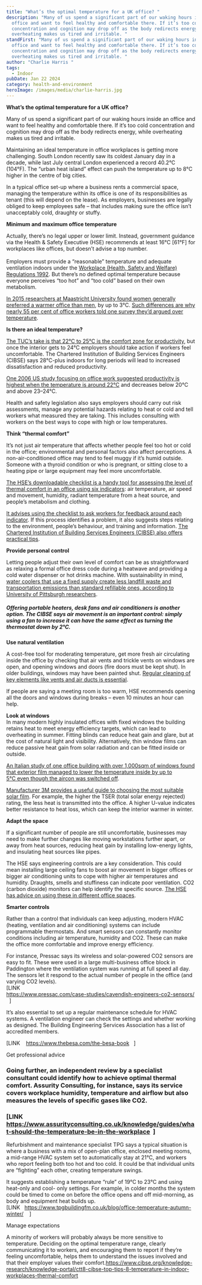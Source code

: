 ```yaml
---
title: "What’s the optimal temperature for a UK office? "
description: "Many of us spend a significant part of our waking hours inside an
  office and want to feel healthy and comfortable there. If it’s too cold
  concentration and cognition may drop off as the body redirects energy, while
  overheating makes us tired and irritable. "
standFirst: "Many of us spend a significant part of our waking hours inside an
  office and want to feel healthy and comfortable there. If it’s too cold
  concentration and cognition may drop off as the body redirects energy, while
  overheating makes us tired and irritable. "
author: "Charlie Harris "
tags:
  - Indoor
pubDate: Jan 22 2024
category: health-and-environment
heroImage: /images/media/charlie-harris.jpg
---
```

**What’s the optimal temperature for a UK office?** 

Many of us spend a significant part of our waking hours inside an office and want to feel healthy and comfortable there. If it’s too cold concentration and cognition may drop off as the body redirects energy, while overheating makes us tired and irritable. 

Maintaining an ideal temperature in office workplaces is getting more challenging. South London recently saw its coldest January day in a decade, while last July central London experienced a record 40.2°C (104°F). The “urban heat island” effect can push the temperature up to 8°C higher in the centre of big cities.  

In a typical office set-up where a business rents a commercial space, managing the temperature within its office is one of its responsibilities as tenant (this will depend on the lease). As employers, businesses are legally obliged to keep employees safe – that includes making sure the office isn’t unacceptably cold, draughty or stuffy. 

**Minimum and maximum office temperature**

Actually, there’s no legal upper or lower limit. Instead, government guidance via the Health & Safety Executive (HSE) recommends at least 16°C \[61°F] for workplaces like offices, but doesn’t advise a top number. \
\
Employers must provide a “reasonable” temperature and adequate ventilation indoors under the [Workplace (Health, Safety and Welfare) Regulations 1992](https://www.hse.gov.uk/temperature/employer/index.htm?utm_source=hse.gov.uk&utm_medium=referral&utm_campaign=%20temp-winter&utm_term=temp&utm_content=home-page-popula). But there’s no defined optimal temperature because everyone perceives “too hot” and “too cold” based on their own metabolism.

[In 2015 researchers at Maastricht University found women generally preferred a warmer office than men](https://www.researchgate.net/publication/280698071_Energy_consumption_in_buildings_and_female_thermal_demand), by up to 3°C. [Such differences are why nearly 55 per cent of office workers told one survey they’d argued over temperature](https://www.fmj.co.uk/the-temperature-debate/).

**Is there an ideal temperature?** 

[The TUC’s take is that 22°C to 25°C is the comfort zone for productivity](https://www.tuc.org.uk/sites/default/files/Temperature.pdf), but once the interior gets to 24°C employers should take action if workers feel uncomfortable. The Chartered Institution of Building Services Engineers (CIBSE) says 28°C-plus indoors for long periods will lead to increased dissatisfaction and reduced productivity.

[One 2006 US study focusing on office work suggested productivity is highest when the temperature is around 22°C](https://indoor.lbl.gov/publications/effect-temperature-task-performance) and decreases below 20°C and above 23–24°C.

Health and safety legislation also says employers should carry out risk assessments, manage any potential hazards relating to heat or cold and tell workers what measured they are taking. This includes consulting with workers on the best ways to cope with high or low temperatures.

**Think “thermal comfort”**

It’s not just air temperature that affects whether people feel too hot or cold in the office; environmental and personal factors also affect perceptions. A non-air-conditioned office may tend to feel muggy if it’s humid outside. Someone with a thyroid condition or who is pregnant, or sitting close to a heating pipe or large equipment may feel more uncomfortable.

[The HSE’s downloadable checklist is a handy tool for assessing the level of thermal comfort in an office using six indicators](https://www.hse.gov.uk/temperature/thermal/index.htm#six_factors): air temperature, air speed and movement, humidity, radiant temperature from a heat source, and people’s metabolism and clothing.

[It advises using the checklist to ask workers for feedback around each indicator](https://www.hse.gov.uk/temperature/employer/managing.htm). If this process identifies a problem, it also suggests steps relating to the environment, people’s behaviour, and training and information. [The Chartered Institution of Building Services Engineers (CIBSE) also offers practical tips](https://www.cibse.org/knowledge-research/knowledge-portal/ctt8-cibse-top-tips-8-temperature-in-indoor-workplaces-thermal-comfort).

**Provide personal control**

Letting people adjust their own level of comfort can be as straightforward as relaxing a formal office dress code during a heatwave and providing a cold water dispenser or hot drinks machine. With sustainability in mind, [water coolers that use a fixed supply create less landfill waste and transportation emissions than standard refillable ones, according to University of Pittsburgh researchers](https://www.sustainable.pitt.edu/office-water-coolers).

##### Offering portable heaters, desk fans and air conditioners is another option. The CIBSE says air movement is an important control: simply using a fan to increase it can have the same effect as turning the thermostat down by 2°C.  

**Use natural ventilation** 

A cost-free tool for moderating temperature, get more fresh air circulating inside the office by checking that air vents and trickle vents on windows are open, and opening windows and doors (fire doors must be kept shut). In older buildings, windows may have been painted shut. [Regular cleaning of key elements like vents and air ducts is essential](https://cleannetwork.co.uk/services/air-ducts-and-vents/). 

If people are saying a meeting room is too warm, HSE recommends opening all the doors and windows during breaks – even 10 minutes an hour can help. 

**Look at windows**\
In many modern highly insulated offices with fixed windows the building retains heat to meet energy efficiency targets, which can lead to overheating in summer. Fitting blinds can reduce heat gain and glare, but at the cost of natural light and visibility. Alternatively, thin window films can reduce passive heat gain from solar radiation and can be fitted inside or outside. 

[An Italian study of one office building with over 1,000sqm of windows found that exterior film managed to lower the temperature inside by up to 5°C even though the aircon was switched off](https://www.cibsejournal.com/technical/film-studies-retrofitting-window-film/).

[Manufacturer 3M provides a useful guide to choosing the most suitable solar film](https://whatwindowfilm.co.uk/how-window-films-work/). For example, the higher the TSER (total solar energy rejected) rating, the less heat is transmitted into the office. A higher U-value indicates better resistance to heat loss, which can keep the interior warmer in winter.

**Adapt the space**

If a significant number of people are still uncomfortable, businesses may need to make further changes like moving workstations further apart, or away from heat sources, reducing heat gain by installing low-energy lights, and insulating heat sources like pipes. 

The HSE says engineering controls are a key consideration. This could mean installing large ceiling fans to boost air movement in bigger offices or bigger air conditioning units to cope with higher air temperatures and humidity. Draughts, smells and stuffiness can indicate poor ventilation. CO2 (carbon dioxide) monitors can help identify the specific source. [The HSE has advice on using these in different office spaces](https://www.hse.gov.uk/ventilation/using-co2-monitors.htm#understanding).

**Smarter controls**

Rather than a control that individuals can keep adjusting, modern HVAC (heating, ventilation and air conditioning) systems can include programmable thermostats. And smart sensors can constantly monitor conditions including air temperature, humidity and CO2. These can make the office more comfortable and improve energy efficiency. 

For instance, Pressac says its wireless and solar-powered CO2 sensors are easy to fit. These were used in a large multi-business office block in Paddington where the ventilation system was running at full speed all day. The sensors let it respond to the actual number of people in the office (and varying CO2 levels).\
[LINK   \
<https://www.pressac.com/case-studies/cavendish-engineers-co2-sensors/>   ]

It’s also essential to set up a regular maintenance schedule for HVAC systems. A ventilation engineer can check the settings and whether working as designed. The Building Engineering Services Association has a list of accredited members. 

\[LINK    <https://www.thebesa.com/the-besa-book>   ]

Get professional advice

### Going further, an independent review by a specialist consultant could identify how to achieve optimal thermal comfort. Assurity Consulting, for instance, says its service covers workplace humidity, temperature and airflow but also measures the levels of specific gases like CO2.

### \[LINK   <https://www.assurityconsulting.co.uk/knowledge/guides/what-should-the-temperature-be-in-the-workplace>  ]

Refurbishment and maintenance specialist TPG says a typical situation is where a business with a mix of open-plan office, enclosed meeting rooms, a mid-range HVAC system set to automatically stay at 21°C, and workers who report feeling both too hot and too cold. It could be that individual units are “fighting” each other, creating temperature swings.

It suggests establishing a temperature “rule” of 19°C to 23°C and using heat-only and cool- only settings. For example, in colder months the system could be timed to come on before the office opens and off mid-morning, as body and equipment heat builds up. \
\[LINK   <https://www.tpgbuildingfm.co.uk/blog/office-temperature-autumn-winter/>    ]

Manage expectations 

A minority of workers will probably always be more sensitive to temperature. Deciding on the optimal temperature range, clearly communicating it to workers, and encouraging them to report if they’re feeling uncomfortable, helps them to understand the issues involved and that their employer values their comfort.<https://www.cibse.org/knowledge-research/knowledge-portal/ctt8-cibse-top-tips-8-temperature-in-indoor-workplaces-thermal-comfort>
